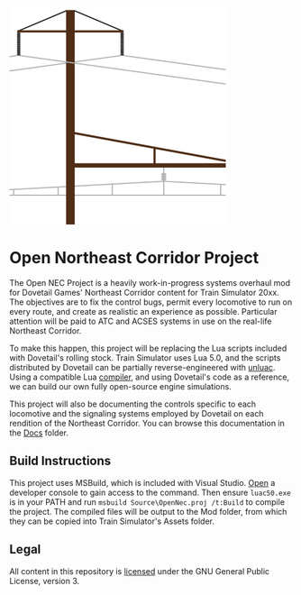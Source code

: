 ![Project logo](Docs/OpenNec.svg)

# Open Northeast Corridor Project

The Open NEC Project is a heavily work-in-progress systems overhaul mod for Dovetail Games' Northeast Corridor content for Train Simulator 20xx. The objectives are to fix the control bugs, permit every locomotive to run on every route, and create as realistic an experience as possible. Particular attention will be paid to ATC and ACSES systems in use on the real-life Northeast Corridor.

To make this happen, this project will be replacing the Lua scripts included with Dovetail's rolling stock. Train Simulator uses Lua 5.0, and the scripts distributed by Dovetail can be partially reverse-engineered with [unluac](https://sourceforge.net/projects/unluac/). Using a compatible Lua [compiler](https://sourceforge.net/projects/luabinaries/files/5.0.3/Tools%20Executables/), and using Dovetail's code as a reference, we can build our own fully open-source engine simulations.

This project will also be documenting the controls specific to each locomotive and the signaling systems employed by Dovetail on each rendition of the Northeast Corridor. You can browse this documentation in the [Docs](Docs/) folder.

## Build Instructions

This project uses MSBuild, which is included with Visual Studio. [Open](https://docs.microsoft.com/en-us/dotnet/framework/tools/developer-command-prompt-for-vs) a developer console to gain access to the command. Then ensure `luac50.exe` is in your PATH and run `msbuild Source\OpenNec.proj /t:Build` to compile the project. The compiled files will be output to the Mod folder, from which they can be copied into Train Simulator's Assets folder.

## Legal

All content in this repository is [licensed](License.md) under the GNU General Public License, version 3.